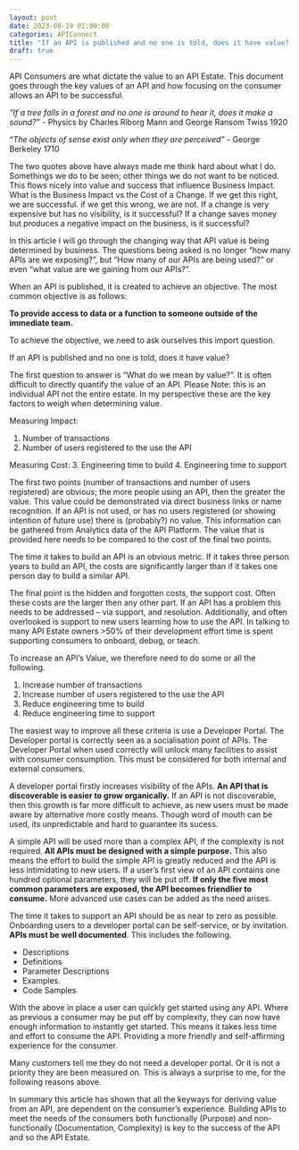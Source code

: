 ```yaml
---
layout: post
date: 2023-08-19 01:00:00
categories: APIConnect
title: "If an API is published and no one is told, does it have value? - API Consumers, the only API Success Criteria"
draft: true
---
```


API Consumers are what dictate the value to an API Estate. This document goes through the key values of an API and how focusing on the consumer allows an API to be successful.

<!--more-->


*"If a tree falls in a forest and no one is around to hear it, does it make a sound?”* - Physics by Charles Riborg Mann and George Ransom Twiss 1920

*“The objects of sense exist only when they are perceived”* - George Berkeley 1710


The two quotes above have always made me think hard about what I do. Somethings we do to be seen; other things we do not want to be noticed. This flows nicely into value and success that influence Business Impact. What is the Business Impact vs the Cost of a Change. If we get this right, we are successful. if we get this wrong, we are not. If a change is very expensive but has no visibility, is it successful?  If a change saves money but produces a negative impact on the business, is it successful?

In this article I will go through the changing way that API value is being determined by business. The questions being asked is no longer “how many APIs are we exposing?”, but “How many of our APIs are being used?” or even “what value are we gaining from our APIs?”.

When an API is published, it is created to achieve an objective. The most common objective is as follows:

**To provide access to data or a function to someone outside of the immediate team.**

To achieve the objective, we need to ask ourselves this import question.

If an API is published and no one is told, does it have value?

The first question to answer is “What do we mean by value?”. It is often difficult to directly quantify the value of an API. Please Note: this is an individual API not the entire estate. In my perspective these are the key factors to weigh when determining value.

Measuring Impact:
1.	Number of transactions
2.	Number of users registered to the use the API

Measuring Cost:
3.	Engineering time to build
4.	Engineering time to support




The first two points (number of transactions and number of users registered) are obvious; the more people using an API, then the greater the value. This value could be demonstrated via direct business links or name recognition.  If an API is not used, or has no users registered (or showing intention of future use) there is (probably?) no value.  This information can be gathered from Analytics data of the API Platform. The value that is provided here needs to be compared to the cost of the final two points.

The time it takes to build an API is an obvious metric. If it takes three person years to build an API, the costs are significantly larger than if it takes one person day to build a similar API.

The final point is the hidden and forgotten costs, the support cost. Often these costs are the larger then any other part. If an API has a problem this needs to be addressed – via support, and resolution. Additionally, and often overlooked is support to new users learning how to use the API. In talking to many API Estate owners >50% of their development effort time is spent supporting consumers to onboard, debug, or teach.

To increase an API’s Value, we therefore need to do some or all the following.

1.	Increase number of transactions
2.	Increase number of users registered to the use the API
3.	Reduce engineering time to build
4.	Reduce engineering time to support

The easiest way to improve all these criteria is use a Developer Portal. The Developer portal is correctly seen as a socialisation point of APIs. The Developer Portal when used correctly will unlock many facilities to assist with consumer consumption. This must be considered for both internal and external consumers.

A developer portal firstly increases visibility of the APIs. **An API that is discoverable is easier to grow organically.** If an API is not discoverable, then this growth is far more difficult to achieve, as new users must be made aware by alternative more costly means. Though word of mouth can be used, its unpredictable and hard to guarantee its sucess.


A simple API will be used more than a complex API, if the complexity is not required. **All APIs must be designed with a simple purpose.** This also means the effort to build the simple API is greatly reduced and the API is less intimidating to new users. If a user’s first view of an API contains one hundred optional parameters, they will be put off. **If only the five most common parameters are exposed, the API becomes friendlier to consume.**  More advanced use cases can be added as the need arises.

The time it takes to support an API should be as near to zero as possible. Onboarding users to a developer portal can be self-service, or by invitation. **APIs must be well documented**. This includes the following.
* Descriptions
* Definitions
* Parameter Descriptions
* Examples.
* Code Samples

With the above in place a user can quickly get started using any API. Where as previous a consumer may be put off by complexity, they can now have enough information to instantly get started.  This means it takes less time and effort to consume the API. Providing a more friendly and self-affirming experience for the consumer.

Many customers tell me they do not need a developer portal. Or it is not a priority they are been measured on. This is always a surprise to me, for the following reasons above.

In summary this article has shown that all the keyways for deriving value from an API, are dependent on the consumer’s experience. Building APIs to meet the needs of the consumers both functionally (Purpose) and non-functionally (Documentation, Complexity) is key to the success of the API and so the API Estate.  

